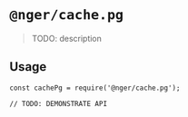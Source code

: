 # `@nger/cache.pg`

> TODO: description

## Usage

```
const cachePg = require('@nger/cache.pg');

// TODO: DEMONSTRATE API
```

